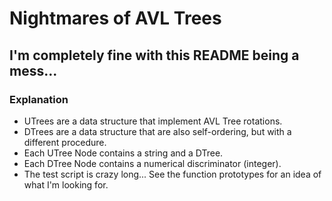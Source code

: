 # Nightmares of AVL Trees
## I'm completely fine with this README being a mess...

### Explanation
  * UTrees are a data structure that implement AVL Tree rotations.
  * DTrees are a data structure that are also self-ordering, but with a different procedure.
  * Each UTree Node contains a string and a DTree.
  * Each DTree Node contains a numerical discriminator (integer).
  * The test script is crazy long... See the function prototypes for an idea of what I'm looking for.

